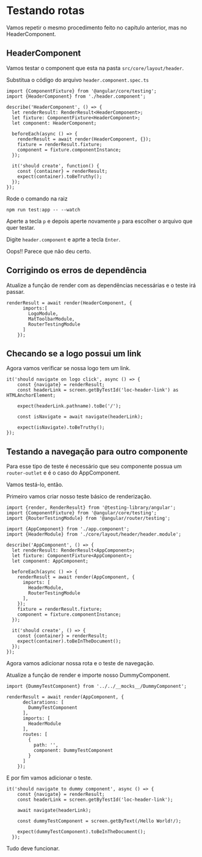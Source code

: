 # Testando rotas

Vamos repetir o mesmo procedimento feito no capítulo anterior, mas no HeaderComponent.

## HeaderComponent

Vamos testar o component que esta na pasta `src/core/layout/header`.

Substitua o código do arquivo `header.component.spec.ts`

```
import {ComponentFixture} from '@angular/core/testing';
import {HeaderComponent} from './header.component';

describe('HeaderComponent', () => {
  let renderResult: RenderResult<HeaderComponent>;
  let fixture: ComponentFixture<HeaderComponent>;
  let component: HeaderComponent;

  beforeEach(async () => {
    renderResult = await render(HeaderComponent, {});
    fixture = renderResult.fixture;
    component = fixture.componentInstance;
  });

  it('should create', function() {
    const {container} = renderResult;
    expect(container).toBeTruthy();
  });
});
```

Rode o comando na raiz

```
npm run test:app -- --watch
```

Aperte a tecla `p` e depois aperte novamente `p` para escolher o arquivo que quer testar.

Digite `header.component` e aprte a tecla `Enter`.

Oops!! Parece que não deu certo.

## Corrigindo os erros de dependência

Atualize a função de render com as dependências necessárias e o teste irá passar.

```
renderResult = await render(HeaderComponent, {
      imports:[
        LogoModule,
        MatToolbarModule,
        RouterTestingModule
      ]
    });
```

## Checando se a logo possui um link

Agora vamos verificar se nossa logo tem um link.

```
it('should navigate on logo click', async () => {
    const {navigate} = renderResult;
    const headerLink = screen.getByTestId('loc-header-link') as HTMLAnchorElement;
    
    expect(headerLink.pathname).toBe('/');
    
    const isNavigate = await navigate(headerLink);
    
    expect(isNavigate).toBeTruthy();
});
```

## Testando a navegação para outro componente

Para esse tipo de teste é necessário que seu componente possua um `router-outlet` e é o caso do AppComponent.

Vamos testá-lo, então.

Primeiro vamos criar nosso teste básico de renderização.

```
import {render, RenderResult} from '@testing-library/angular';
import {ComponentFixture} from '@angular/core/testing';
import {RouterTestingModule} from '@angular/router/testing';

import {AppComponent} from './app.component';
import {HeaderModule} from './core/layout/header/header.module';

describe('AppComponent', () => {
  let renderResult: RenderResult<AppComponent>;
  let fixture: ComponentFixture<AppComponent>;
  let component: AppComponent;

  beforeEach(async () => {
    renderResult = await render(AppComponent, {
      imports: [
        HeaderModule,
        RouterTestingModule
      ],
    });
    fixture = renderResult.fixture;
    component = fixture.componentInstance;
  });

  it('should create', () => {
    const {container} = renderResult;
    expect(container).toBeInTheDocument();
  });
});
```

Agora vamos adicionar nossa rota e o teste de navegação.

Atualize a função de render e importe nosso DummyComponent.

```
import {DummyTestComponent} from '../../__mocks__/DummyComponent';
```

```
renderResult = await render(AppComponent, {
      declarations: [
        DummyTestComponent
      ],
      imports: [
        HeaderModule
      ],
      routes: [
        {
          path: '',
          component: DummyTestComponent
        }
      ]
    });
```

E por fim vamos adicionar o teste.

```
it('should navigate to dummy component', async () => {
    const {navigate} = renderResult;
    const headerLink = screen.getByTestId('loc-header-link');

    await navigate(headerLink);

    const dummyTestComponent = screen.getByText(/Hello World!/);

    expect(dummyTestComponent).toBeInTheDocument();
  });
```

Tudo deve funcionar.

